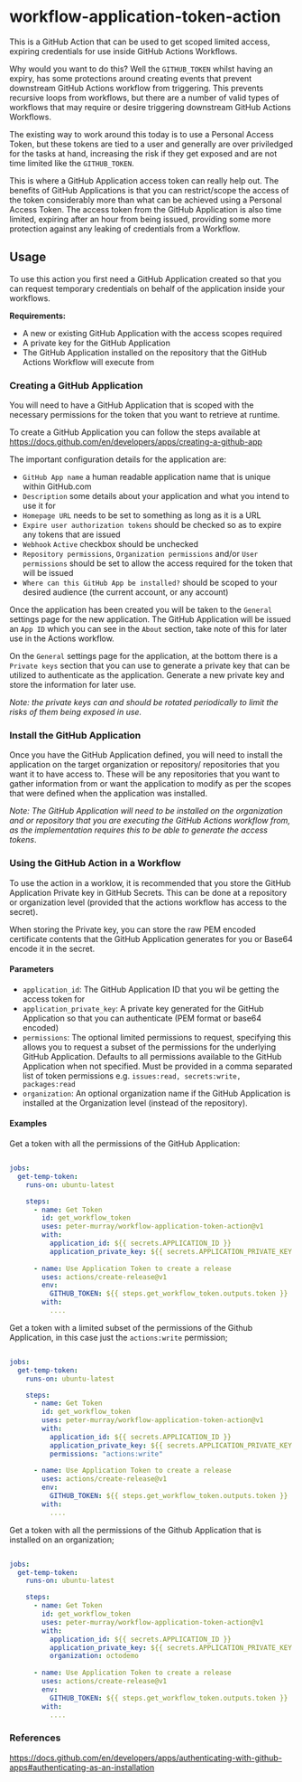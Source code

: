 # workflow-application-token-action

This is a GitHub Action that can be used to get scoped limited access, expiring credentials for use inside GitHub Actions
Workflows.

Why would you want to do this? Well the `GITHUB_TOKEN` whilst having an expiry, has some protections around creating
events that prevent downstream GitHub Actions workflow from triggering. This prevents recursive loops from workflows, but
there are a number of valid types of workflows that may require or desire triggering downstream GitHub Actions Workflows.

The existing way to work around this today is to use a Personal Access Token, but these tokens are tied to a user and 
generally are over priviledged for the tasks at hand, increasing the risk if they get exposed and are not time limited 
like the `GITHUB_TOKEN`.

This is where a GitHub Application access token can really help out. The benefits of GitHub Applications is that you can 
restrict/scope the access of the token considerably more than what can be achieved using a Personal Access Token. The 
access token from the GitHub Application is also time limited, expiring after an hour from being issued, providing some
more protection against any leaking of credentials from a Workflow. 


## Usage
To use this action you first need a GitHub Application created so that you can request temporary credentials on behalf 
of the application inside your workflows.

__Requirements:__
* A new or existing GitHub Application with the access scopes required
* A private key for the GitHub Application
* The GitHub Application installed on the repository that the GitHub Actions Workflow will execute from


### Creating a GitHub Application
You will need to have a GitHub Application that is scoped with the necessary permissions for the token that you want to 
retrieve at runtime.

To create a GitHub Application you can follow the steps available at https://docs.github.com/en/developers/apps/creating-a-github-app

The important configuration details for the application are:
* `GitHub App name` a human readable application name that is unique within GitHub.com
* `Description` some details about your application and what you intend to use it for
* `Homepage URL` needs to be set to something as long as it is a URL
* `Expire user authorization tokens` should be checked so as to expire any tokens that are issued
* `Webhook` `Active` checkbox should be unchecked
* `Repository permissions`, `Organization permissions` and/or `User permissions` should be set to allow the access required for the token that will be issued
* `Where can this GitHub App be installed?` should be scoped to your desired audience (the current account, or any account)

Once the application has been created you will be taken to the `General` settings page for the new application.
The GitHub Application will be issued an `App ID` which you can see in the `About` section, take note of this for later 
use in the Actions workflow.

On the `General` settings page for the application, at the bottom there is a `Private keys` section that you can use to 
generate a private key that can be utilized to authenticate as the application.
Generate a new private key and store the information for later use.

_Note: the private keys can and should be rotated periodically to limit the risks of them being exposed in use._


### Install the GitHub Application
Once you have the GitHub Application defined, you will need to install the application on the target organization or repository/ 
repositories that you want it to have access to. These will be any repositories that you want to gather information 
from or want the application to modify as per the scopes that were defined when the application was installed.

_Note: The GitHub Application will need to be installed on the organization and or repository that you are executing 
the GitHub Actions workflow from, as the implementation requires this to be able to generate the access tokens_.


### Using the GitHub Action in a Workflow

To use the action in a worklow, it is recommended that you store the GitHub Application Private key in GitHub Secrets. 
This can be done at a repository or organization level (provided that the actions workflow has access to the secret).

When storing the Private key, you can store the raw PEM encoded certificate contents that the GitHub Application 
generates for you or Base64 encode it in the secret. 

#### Parameters

* `application_id`: The GitHub Application ID that you wil be getting the access token for
* `application_private_key`: A private key generated for the GitHub Application so that you can authenticate (PEM format or base64 encoded)
* `permissions`: The optional limited permissions to request, specifying this allows you to request a subset of the permissions for the underlying GitHub Application. Defaults to all permissions available to the GitHub Application when not specified. Must be provided in a comma separated list of token permissions e.g. `issues:read, secrets:write, packages:read`
* `organization`: An optional organization name if the GitHub Application is installed at the Organization level (instead of the repository).

#### Examples
Get a token with all the permissions of the GitHub Application:
```yaml

jobs:
  get-temp-token:
    runs-on: ubuntu-latest

    steps:
      - name: Get Token
        id: get_workflow_token
        uses: peter-murray/workflow-application-token-action@v1
        with:
          application_id: ${{ secrets.APPLICATION_ID }}
          application_private_key: ${{ secrets.APPLICATION_PRIVATE_KEY }}
        
      - name: Use Application Token to create a release
        uses: actions/create-release@v1
        env:
          GITHUB_TOKEN: ${{ steps.get_workflow_token.outputs.token }}
        with:
          ....
```

Get a token with a limited subset of the permissions of the Github Application, in this case just the `actions:write` permission;
```yaml

jobs:
  get-temp-token:
    runs-on: ubuntu-latest

    steps:
      - name: Get Token
        id: get_workflow_token
        uses: peter-murray/workflow-application-token-action@v1
        with:
          application_id: ${{ secrets.APPLICATION_ID }}
          application_private_key: ${{ secrets.APPLICATION_PRIVATE_KEY }}
          permissions: "actions:write"
        
      - name: Use Application Token to create a release
        uses: actions/create-release@v1
        env:
          GITHUB_TOKEN: ${{ steps.get_workflow_token.outputs.token }}
        with:
          ....
```

Get a token with all the permissions of the Github Application that is installed on an organization;
```yaml

jobs:
  get-temp-token:
    runs-on: ubuntu-latest

    steps:
      - name: Get Token
        id: get_workflow_token
        uses: peter-murray/workflow-application-token-action@v1
        with:
          application_id: ${{ secrets.APPLICATION_ID }}
          application_private_key: ${{ secrets.APPLICATION_PRIVATE_KEY }}
          organization: octodemo
        
      - name: Use Application Token to create a release
        uses: actions/create-release@v1
        env:
          GITHUB_TOKEN: ${{ steps.get_workflow_token.outputs.token }}
        with:
          ....
```

### References
https://docs.github.com/en/developers/apps/authenticating-with-github-apps#authenticating-as-an-installation
